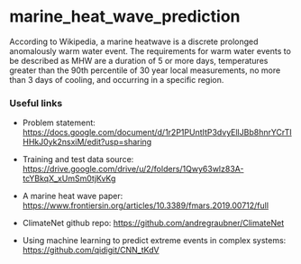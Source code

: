 # marine_heat_wave_prediction
According to Wikipedia, a marine heatwave is a discrete prolonged anomalously warm water event. The requirements for warm water events to be described as MHW are a duration of 5 or more days, temperatures greater than the 90th percentile of 30 year local measurements, no more than 3 days of cooling, and occurring in a specific region.

### Useful links
- Problem statement: https://docs.google.com/document/d/1r2P1PUntItP3dvyEllJBb8hnrYCrTIHHkJ0yk2nsxiM/edit?usp=sharing
- Training and test data source: https://drive.google.com/drive/u/2/folders/1Qwy63wlz83A-tcYBkqX_xUmSm0tjKvKg
- A marine heat wave paper: https://www.frontiersin.org/articles/10.3389/fmars.2019.00712/full

- ClimateNet github repo: https://github.com/andregraubner/ClimateNet
- Using machine learning to predict extreme events in complex systems: https://github.com/qidigit/CNN_tKdV

